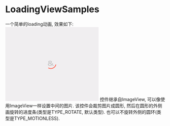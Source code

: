 # LoadingViewSamples
一个简单的loading动画, 效果如下:
![](https://raw.githubusercontent.com/houtrry/LoadingViewSamples/master/img/gif1.gif)
控件继承自ImageView, 可以像使用ImageView一样设置中间的图片.
该控件会裁剪图片成圆形, 然后在圆形的外侧画旋转的进度条(类型是TYPE_ROTATE, 默认类型).
也可以不旋转外侧的圆环(类型是TYPE_MOTIONLESS).
